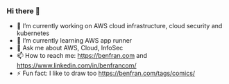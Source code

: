 ### Hi there 👋

<!--
**bfrancom/bfrancom** is a ✨ _special_ ✨ repository because its `README.md` (this file) appears on your GitHub profile.

Here are some ideas to get you started:
-->

- 🔭 I’m currently working on AWS cloud infrastructure, cloud security and kubernetes
- 🌱 I’m currently learning AWS app runner
- 💬 Ask me about AWS, Cloud, InfoSec
- 📫 How to reach me: https://benfran.com and https://www.linkedin.com/in/benfrancom/
- ⚡ Fun fact: I like to draw too https://benfran.com/tags/comics/ 

